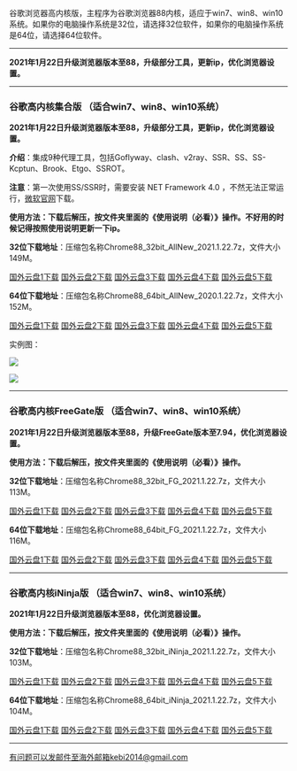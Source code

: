 谷歌浏览器高内核版，主程序为谷歌浏览器88内核，适应于win7、win8、win10系统。如果你的电脑操作系统是32位，请选择32位软件，如果你的电脑操作系统是64位，请选择64位软件。

***

**2021年1月22日升级浏览器版本至88，升级部分工具，更新ip，优化浏览器设置。**

***

### 谷歌高内核集合版  （适合win7、win8、win10系统）

**2021年1月22日升级浏览器版本至88，升级部分工具，更新ip，优化浏览器设置。**

**介绍**：集成9种代理工具，包括Goflyway、clash、v2ray、SSR、SS、SS-Kcptun、Brook、Etgo、SSROT。

**注意**：第一次使用SS/SSR时，需要安装 NET Framework 4.0 ，不然无法正常运行，[微软官网](https://www.microsoft.com/zh-cn/download/details.aspx?id=17718)下载。

**使用方法：下载后解压，按文件夹里面的《使用说明（必看）》操作。不好用的时候记得按照使用说明更新一下ip。**

**32位下载地址**：压缩包名称Chrome88_32bit_AllNew_2021.1.22.7z，文件大小149M。

[国外云盘1下载](https://tr101.free4444.xyz/Chrome88_32bit_AllNew_2021.1.22.7z) 
[国外云盘2下载](https://tr61.free4444.xyz/Chrome88_32bit_AllNew_2021.1.22.7z) 
[国外云盘3下载](https://tr91.free4444.xyz/Chrome88_32bit_AllNew_2021.1.22.7z) 
[国外云盘4下载](https://tr71.free4444.xyz/Chrome88_32bit_AllNew_2021.1.22.7z) 
[国外云盘5下载](https://tr51.free4444.xyz/Chrome88_32bit_AllNew_2021.1.22.7z) 

**64位下载地址**：压缩包名称Chrome88_64bit_AllNew_2020.1.22.7z，文件大小152M。

[国外云盘1下载](https://tr101.free4444.xyz/Chrome88_64bit_AllNew_2021.1.22.7z) 
[国外云盘2下载](https://tr61.free4444.xyz/Chrome88_64bit_AllNew_2021.1.22.7z) 
[国外云盘3下载](https://tr91.free4444.xyz/Chrome88_64bit_AllNew_2021.1.22.7z) 
[国外云盘4下载](https://tr71.free4444.xyz/Chrome88_64bit_AllNew_2021.1.22.7z) 
[国外云盘5下载](https://tr51.free4444.xyz/Chrome88_64bit_AllNew_2021.1.22.7z) 

实例图：

![](https://cdn.jsdelivr.net/gh/Alvin9999/pac2/all1.jpg)

![](https://cdn.jsdelivr.net/gh/Alvin9999/pac2/all2.jpg)

***

### 谷歌高内核FreeGate版  （适合win7、win8、win10系统）

**2021年1月22日升级浏览器版本至88，升级FreeGate版本至7.94，优化浏览器设置。**

**使用方法：下载后解压，按文件夹里面的《使用说明（必看）》操作。**

**32位下载地址**：压缩包名称Chrome88_32bit_FG_2021.1.22.7z，文件大小113M。

[国外云盘1下载](https://tr101.free4444.xyz/Chrome88_32bit_FG_2021.1.22.7z) 
[国外云盘2下载](https://tr71.free4444.xyz/Chrome88_32bit_FG_2021.1.22.7z) 
[国外云盘3下载](https://tr61.free4444.xyz/Chrome88_32bit_FG_2021.1.22.7z) 
[国外云盘4下载](https://tr91.free4444.xyz/Chrome88_32bit_FG_2021.1.22.7z) 
[国外云盘5下载](https://tr51.free4444.xyz/Chrome88_32bit_FG_2021.1.22.7z) 

**64位下载地址**：压缩包名称Chrome88_64bit_FG_2021.1.22.7z，文件大小116M。

[国外云盘1下载](https://tr101.free4444.xyz/Chrome88_64bit_FG_2021.1.22.7z) 
[国外云盘2下载](https://tr71.free4444.xyz/Chrome88_64bit_FG_2021.1.22.7z) 
[国外云盘3下载](https://tr61.free4444.xyz/Chrome88_64bit_FG_2021.1.22.7z) 
[国外云盘4下载](https://tr91.free4444.xyz/Chrome88_64bit_FG_2021.1.22.7z) 
[国外云盘5下载](https://tr51.free4444.xyz/Chrome88_64bit_FG_2021.1.22.7z) 

***

### 谷歌高内核iNinja版 （适合win7、win8、win10系统）

**2021年1月22日升级浏览器版本至88，优化浏览器设置。**

**使用方法：下载后解压，按文件夹里面的《使用说明（必看）》操作。**

**32位下载地址**：压缩包名称Chrome88_32bit_iNinja_2021.1.22.7z，文件大小103M。

[国外云盘1下载](https://tr101.free4444.xyz/Chrome88_32bit_iNinja_2021.1.22.7z) 
[国外云盘2下载](https://tr71.free4444.xyz/Chrome88_32bit_iNinja_2021.1.22.7z) 
[国外云盘3下载](https://tr61.free4444.xyz/Chrome88_32bit_iNinja_2021.1.22.7z) 
[国外云盘4下载](https://tr91.free4444.xyz/Chrome88_32bit_iNinja_2021.1.22.7z) 
[国外云盘5下载](https://tr51.free4444.xyz/Chrome88_32bit_iNinja_2021.1.22.7z) 

**64位下载地址**：压缩包名称Chrome88_64bit_iNinja_2021.1.22.7z，文件大小104M。

[国外云盘1下载](https://tr101.free4444.xyz/Chrome88_64bit_iNinja_2021.1.22.7z) 
[国外云盘2下载](https://tr71.free4444.xyz/Chrome88_64bit_iNinja_2021.1.22.7z) 
[国外云盘3下载](https://tr61.free4444.xyz/Chrome88_64bit_iNinja_2021.1.22.7z) 
[国外云盘4下载](https://tr91.free4444.xyz/Chrome88_64bit_iNinja_2021.1.22.7z) 
[国外云盘5下载](https://tr51.free4444.xyz/Chrome88_64bit_iNinja_2021.1.22.7z) 


***

有问题可以发邮件至海外邮箱kebi2014@gmail.com